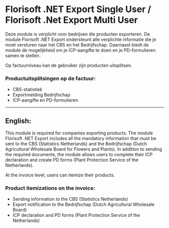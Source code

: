 # Florisoft .NET Export Single User / Florisoft .Net Export Multi User

Deze module is verplicht voor bedrijven die producten exporteren. De module Florisoft .NET Export ondersteunt alle verplichte informatie die je moet versturen naar het CBS en het Bedrijfschap. Daarnaast biedt de module de mogelijkheid om je ICP-aangifte te doen en je PD-formulieren samen te stellen.

Op factuurniveau kan de gebruiker zijn producten uitsplitsen.

### Productuitsplitsingen op de factuur:
- CBS-statistiek
- Exportmelding Bedrijfschap
- ICP-aangifte en PD-formulieren

---

## English:

This module is required for companies exporting products. The module Florisoft .NET Export includes all the mandatory information that must be sent to the CBS (Statistics Netherlands) and the Bedrijfschap (Dutch Agricultural Wholesale Board for Flowers and Plants). In addition to sending the required documents, the module allows users to complete their ICP declaration and create PD forms (Plant Protection Service of the Netherlands).

At the invoice level, users can itemize their products.

### Product itemizations on the invoice:
- Sending information to the CBS (Statistics Netherlands)
- Export notification to the Bedrijfschap (Dutch Agricultural Wholesale Board)
- ICP declaration and PD forms (Plant Protection Service of the Netherlands)
